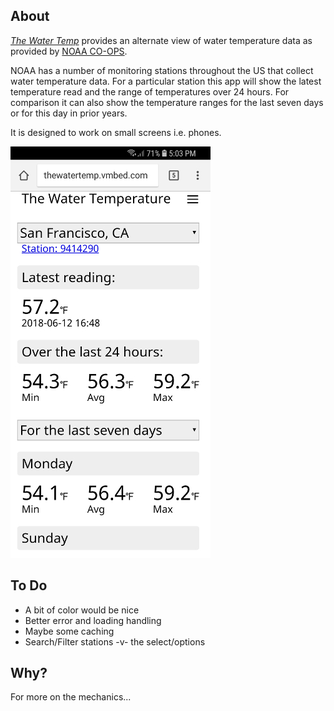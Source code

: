 ## About

[_The Water Temp_](http://thewatertemp.vmbed.com/) provides an alternate view of water temperature data as provided by [NOAA CO-OPS](https://tidesandcurrents.noaa.gov/stations.html?type=Physical%20Oceanography).

NOAA has a number of monitoring stations throughout the US that collect water temperature data. For a particular station this app will show the latest temperature read and the range of temperatures over 24 hours. For comparison it can also show the temperature ranges for the last seven days or for this day in prior years.

It is designed to work on small screens i.e. phones.

![screen](screenshot.jpg)

## To Do

* A bit of color would be nice
* Better error and loading handling
* Maybe some caching
* Search/Filter stations -v- the select/options

## Why?

For more on the mechanics...
